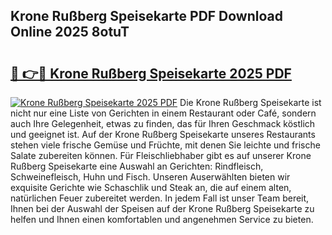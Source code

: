 ## Krone Rußberg Speisekarte PDF Download Online 2025 8otuT

# <h2><a href="http://gcd0v7y.nevu.top/?p=Krone+Ru%c3%9fberg+Speisekarte">🔗 👉🔴 Krone Rußberg Speisekarte 2025 PDF</a></h2>

[![Krone Rußberg Speisekarte 2025 PDF](https://i.imgur.com/dBaPXMq.png)](http://gcd0v7y.nevu.top/?p=Krone+Ru%c3%9fberg+Speisekarte)
Die Krone Rußberg Speisekarte ist nicht nur eine Liste von Gerichten in einem Restaurant oder Café, sondern auch Ihre Gelegenheit, etwas zu finden, das für Ihren Geschmack köstlich und geeignet ist. Auf der Krone Rußberg Speisekarte unseres Restaurants stehen viele frische Gemüse und Früchte, mit denen Sie leichte und frische Salate zubereiten können. Für Fleischliebhaber gibt es auf unserer Krone Rußberg Speisekarte eine Auswahl an Gerichten: Rindfleisch, Schweinefleisch, Huhn und Fisch. Unseren Auserwählten bieten wir exquisite Gerichte wie Schaschlik und Steak an, die auf einem alten, natürlichen Feuer zubereitet werden. In jedem Fall ist unser Team bereit, Ihnen bei der Auswahl der Speisen auf der Krone Rußberg Speisekarte zu helfen und Ihnen einen komfortablen und angenehmen Service zu bieten.
